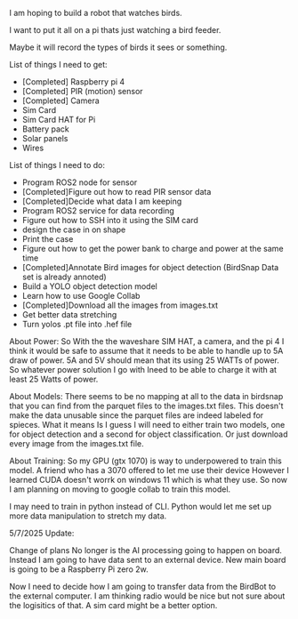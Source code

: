 I am hoping to build a robot that watches birds.

I want to put it all on a pi thats just watching a bird feeder.

Maybe it will record the types of birds it sees or something.


List of things I need to get:
- [Completed] Raspberry pi 4
- [Completed] PIR (motion) sensor
- [Completed] Camera
- Sim Card
- Sim Card HAT for Pi
- Battery pack
- Solar panels
- Wires

List of things I need to do:
- Program ROS2 node for sensor
- [Completed]Figure out how to read PIR sensor data
- [Completed]Decide what data I am keeping
- Program ROS2 service for data recording
- Figure out how to SSH into it using the SIM card
- design the case in on shape
- Print the case
- Figure out how to get the power bank to charge and power at the same time
- [Completed]Annotate Bird images for object detection (BirdSnap Data set is already annoted)
- Build a YOLO object detection model
- Learn how to use Google Collab
- [Completed]Download all the images from images.txt
- Get better data stretching
- Turn yolos .pt file into .hef file


About Power:
So With the the waveshare SIM HAT, a camera, and the pi 4 I think it would be safe to assume that it needs to be able to handle
up to 5A draw of power. 5A and 5V should mean that its using 25 WATTs of power. So whatever power solution I go with Ineed to be
able to charge it with at least 25 Watts of power.

About Models:
There seems to be no mapping at all to the data in birdsnap that you can find from the parquet files to the images.txt files.
This doesn't make the data unusable since the parquet files are indeed labeled for spieces. What it means Is I guess I will need to
either train two models, one for object detection and a second for object classification. Or just download every image from the 
images.txt file.

About Training:
So my GPU (gtx 1070) is way to underpowered to train this model. A friend who has a 3070 offered to let me use their device
However I learned CUDA doesn't worrk on windows 11 which is what they use. So now I am planning on moving to google collab
to train this model.

I may need to train in python instead of CLI. Python would let me set up more data manipulation to stretch my data.


5/7/2025 Update:

Change of plans No longer is the AI processing going to happen on board. Instead I am going to have data sent to an external device.
New main board is going to be a Raspberry Pi zero 2w. 

Now I need to decide how I am going to transfer data from the BirdBot to the external computer. I am thinking radio would be nice but not sure about 
the logisitics of that. A sim card might be a better option.